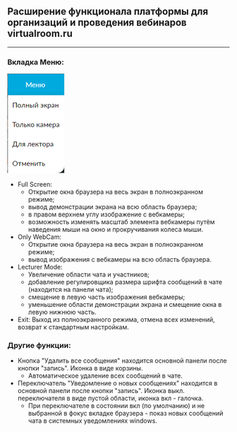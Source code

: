 ## Расширение функционала платформы для организаций и проведения вебинаров virtualroom.ru

---

### Вкладка Меню:
![Меню](https://github.com/Eugene9533/tampermonkey.mirapolis/blob/main/pic/Меню.png)
- Full Screen: 
  - Открытие окна браузера на весь экран в полноэкранном режиме; 
  - вывод демонстрации экрана на всю область браузера;
  - в правом верхнем углу изображение с вебкамеры;
  - возможность изменять масштаб элемента вебкамеры путём наведения мыши на окно и прокручивания колеса мыши.
- Only WebCam: 
  - Открытие окна браузера на весь экран в полноэкранном режиме; 
  - вывод изображения с вебкамеры на всю область браузера.
- Lecturer Mode: 
  - Увеличение области чата и участников;
  - добавление регулировщика размера шрифта сообщений в чате (находится на панели чата);
  - смещение в левую часть изображения вебкамеры;
  - уменьшение области демонстрации экрана и смещение окна в левую нижнюю часть.
- Exit: Выход из полноэкранного режима, отмена всех изменений, возврат к стандартным настройкам.

### Другие функции:
- Кнопка "Удалить все сообщения" находится основной панели после кнопки "запись". Иконка в виде корзины.
  - Автоматическое удаление всех сообщений в чате.
- Переключатель "Уведомление о новых сообщениях" находится в основной панели после кнопки "запись". Иконка выкл. переключателя в виде пустой области, иконка вкл - галочка.
  - При переключателе в состоянии вкл (по умолчанию) и не выбранной в фокус вкладке браузера - показ новых сообщений чата в системных уведомлениях windows.
